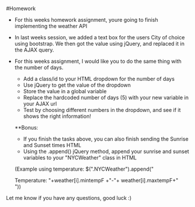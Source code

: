 #Homework

* For this weeks homework assignment, youre going to finish implementing the weather API

* In last weeks session, we added a text box for the users City of choice using bootstrap. We then got the value using jQuery, and replaced it in the AJAX query.

* For this weeks assignment, I would like you to do the same thing with the number of days.

    - Add a class/id to your HTML dropdown for the number of days
    - Use jQuery to get the value of the dropdown
    - Store the value in a global variable
    - Replace the hardcoded number of days (5) with your new variable in your AJAX url
    - Test by choosing different numbers in the dropdown, and see if it shows the right information!

    **Bonus:

    - If you finish the tasks above, you can also finish sending the Sunrise and Sunset times HTML
    - Using the .append() jQuery method, append your sunrise and sunset variables to your "NYCWeather" class in HTML

    (Example using temperature: $(".NYCWeather").append("<div> Temperature: "+weather[i].mintempF +"-"+ weather[i].maxtempF+"</div>"))

Let me know if you have any questions, good luck :)
